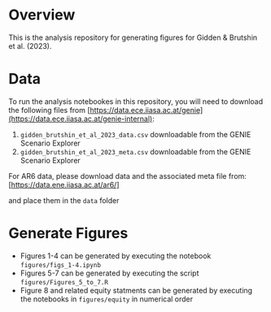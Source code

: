 # Overview

This is the analysis repository for generating figures for Gidden & Brutshin et al. (2023).

# Data

To run the analysis notebookes in this repository, you will need to download the
following files from
[https://data.ece.iiasa.ac.at/genie](https://data.ece.iiasa.ac.at/genie-internal):


1. `gidden_brutshin_et_al_2023_data.csv` downloadable from the GENIE Scenario Explorer
2. `gidden_brutshin_et_al_2023_meta.csv` downloadable from the GENIE Scenario Explorer

For AR6 data, please download data and the associated meta file from: 
[https://data.ene.iiasa.ac.at/ar6/]

and place them in the `data` folder

# Generate Figures

- Figures 1-4 can be generated by executing the notebook `figures/figs_1-4.ipynb`
- Figures 5-7 can be generated by executing the script `figures/Figures_5_to_7.R`
- Figure 8 and related equity statments can be generated by executing the notebooks in `figures/equity` in numerical order
